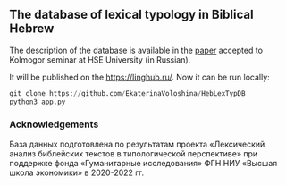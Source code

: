 ## The database of lexical typology in Biblical Hebrew

The description of the database is available in the [paper](https://github.com/EkaterinaVoloshina/HebLexTypDB/blob/main/Hebrew_database.pdf) accepted to Kolmogor seminar at HSE University (in Russian). 


It will be published on the https://linghub.ru/. Now it can be run locally:

```python
git clone https://github.com/EkaterinaVoloshina/HebLexTypDB
python3 app.py
```

### Acknowledgements

База данных подготовлена по результатам проекта «Лексический анализ библейских текстов в типологической перспективе» при поддержке фонда «Гуманитарные исследования» ФГН НИУ «Высшая школа экономики» в 2020-2022 гг.
